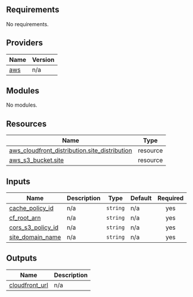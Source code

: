 ## Requirements

No requirements.

## Providers

| Name | Version |
|------|---------|
| <a name="provider_aws"></a> [aws](#provider\_aws) | n/a |

## Modules

No modules.

## Resources

| Name | Type |
|------|------|
| [aws_cloudfront_distribution.site_distribution](https://registry.terraform.io/providers/hashicorp/aws/latest/docs/resources/cloudfront_distribution) | resource |
| [aws_s3_bucket.site](https://registry.terraform.io/providers/hashicorp/aws/latest/docs/resources/s3_bucket) | resource |

## Inputs

| Name | Description | Type | Default | Required |
|------|-------------|------|---------|:--------:|
| <a name="input_cache_policy_id"></a> [cache\_policy\_id](#input\_cache\_policy\_id) | n/a | `string` | n/a | yes |
| <a name="input_cf_root_arn"></a> [cf\_root\_arn](#input\_cf\_root\_arn) | n/a | `string` | n/a | yes |
| <a name="input_cors_s3_policy_id"></a> [cors\_s3\_policy\_id](#input\_cors\_s3\_policy\_id) | n/a | `string` | n/a | yes |
| <a name="input_site_domain_name"></a> [site\_domain\_name](#input\_site\_domain\_name) | n/a | `string` | n/a | yes |

## Outputs

| Name | Description |
|------|-------------|
| <a name="output_cloudfront_url"></a> [cloudfront\_url](#output\_cloudfront\_url) | n/a |
